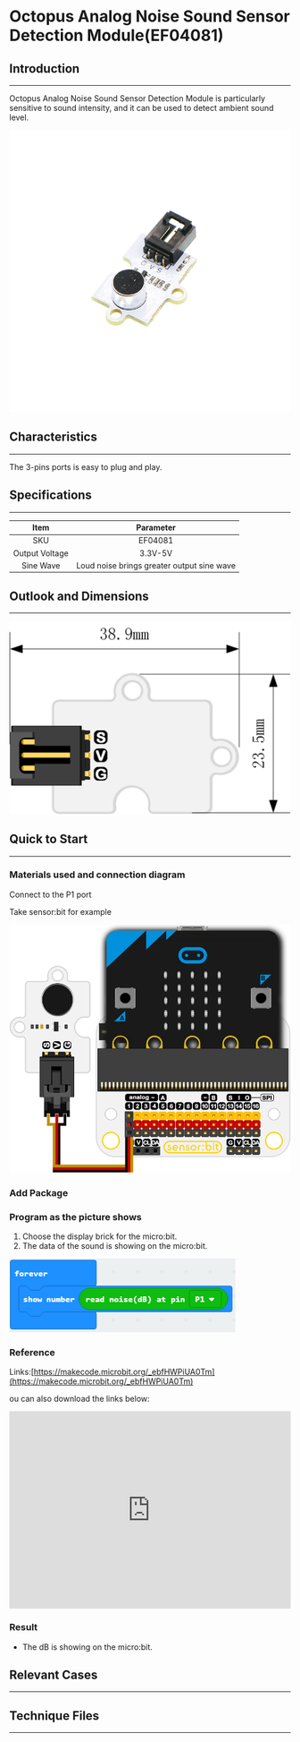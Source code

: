 # Octopus Analog Noise Sound Sensor Detection Module(EF04081) 

## Introduction
---
Octopus Analog Noise Sound Sensor Detection Module  is particularly sensitive to sound intensity, and it can be used to detect ambient sound level.

 ![](./images/hP4azP5.png)

## Characteristics
---

The 3-pins ports is easy to plug and play.

## Specifications
---

Item | Parameter 
:-: | :-: 
SKU|EF04081
Output Voltage|3.3V-5V
Sine Wave|Loud noise brings greater output sine wave


## Outlook and Dimensions
---
 ![](./images/uPRIFLt.png)

## Quick to Start
---
### Materials used and connection diagram

Connect to the P1 port 

Take sensor:bit for example

 ![](./images/I9xA8Ms.png)

### Add Package

### Program as the picture shows

1. Choose the display brick for the micro:bit.
2. The data of the sound is showing on the micro:bit.

 ![](./images/s2Rucs0.png)

### Reference

Links:[https://makecode.microbit.org/_ebfHWPiUA0Tm](https://makecode.microbit.org/_ebfHWPiUA0Tm)

ou can also download the links below:

<div style="position:relative;height:0;padding-bottom:70%;overflow:hidden;"><iframe style="position:absolute;top:0;left:0;width:100%;height:100%;" src="https://makecode.microbit.org/#pub:_ebfHWPiUA0Tm" frameborder="0" sandbox="allow-popups allow-forms allow-scripts allow-same-origin"></iframe></div>  


### Result
- The dB is showing on the micro:bit.

## Relevant Cases
---

## Technique Files
---
